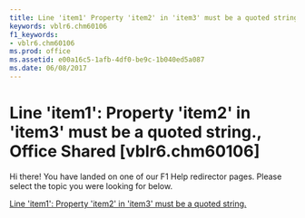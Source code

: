 ```yaml
---
title: Line 'item1' Property 'item2' in 'item3' must be a quoted string., Office Shared [vblr6.chm60106]
keywords: vblr6.chm60106
f1_keywords:
- vblr6.chm60106
ms.prod: office
ms.assetid: e00a16c5-1afb-4df0-be9c-1b040ed5a087
ms.date: 06/08/2017
---
```



# Line 'item1': Property 'item2' in 'item3' must be a quoted string., Office Shared [vblr6.chm60106]

Hi there! You have landed on one of our F1 Help redirector pages. Please select the topic you were looking for below.

[Line 'item1': Property 'item2' in 'item3' must be a quoted string.](http://msdn.microsoft.com/library/bdc4f696-a8c7-d505-2e06-59c1d3f9ecc7%28Office.15%29.aspx)

